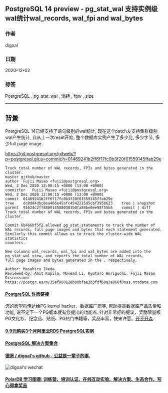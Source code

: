 ## PostgreSQL 14 preview - pg_stat_wal 支持实例级wal统计wal_records, wal_fpi and wal_bytes  
  
### 作者  
digoal  
  
### 日期  
2020-12-02  
  
### 标签  
PostgreSQL , pg_stat_wal , 消耗 , fpw , size    
  
----  
  
## 背景  
PostgreSQL 14已经支持了语句级别的wal统计, 现在这个patch友支持集群级别wal产生统计, 自从上一次reset开始, 整个数据库实例产生了多少比, 多少字节, 多少full page image.    
  
https://git.postgresql.org/gitweb/?p=postgresql.git;a=commit;h=01469241b2ff6f17fc0b3f20f01559145ffab29e  
  
```  
Track total number of WAL records, FPIs and bytes generated in the cluster.  
master github/master  
author	Fujii Masao <fujii@postgresql.org>	  
Wed, 2 Dec 2020 12:00:15 +0800 (13:00 +0900)  
committer	Fujii Masao <fujii@postgresql.org>	  
Wed, 2 Dec 2020 12:00:15 +0800 (13:00 +0900)  
commit	01469241b2ff6f17fc0b3f20f01559145ffab29e  
tree	dc8dd4dbc8ea466e45afc4542215d5cbf395b623	tree | snapshot  
parent	91624c2ff8809145880383b0fa84be0ee98f55b5	commit | diff  
Track total number of WAL records, FPIs and bytes generated in the cluster.  
  
Commit 6b466bf5f2 allowed pg_stat_statements to track the number of  
WAL records, full page images and bytes that each statement generated.  
Similarly this commit allows us to track the cluster-wide WAL statistics  
counters.  
  
New columns wal_records, wal_fpi and wal_bytes are added into the  
pg_stat_wal view, and reports the total number of WAL records,  
full page images and bytes generated in the , respectively.  
  
Author: Masahiro Ikeda  
Reviewed-by: Amit Kapila, Movead Li, Kyotaro Horiguchi, Fujii Masao  
Discussion: https://postgr.es/m/35ef960128b90bfae3b3fdf60a3a860f@oss.nttdata.com  
```  
    
  
#### [PostgreSQL 许愿链接](https://github.com/digoal/blog/issues/76 "269ac3d1c492e938c0191101c7238216")
您的愿望将传达给PG kernel hacker、数据库厂商等, 帮助提高数据库产品质量和功能, 说不定下一个PG版本就有您提出的功能点. 针对非常好的提议，奖励限量版PG文化衫、纪念品、贴纸、PG热门书籍等，奖品丰富，快来许愿。[开不开森](https://github.com/digoal/blog/issues/76 "269ac3d1c492e938c0191101c7238216").  
  
  
#### [9.9元购买3个月阿里云RDS PostgreSQL实例](https://www.aliyun.com/database/postgresqlactivity "57258f76c37864c6e6d23383d05714ea")
  
  
#### [PostgreSQL 解决方案集合](https://yq.aliyun.com/topic/118 "40cff096e9ed7122c512b35d8561d9c8")
  
  
#### [德哥 / digoal's github - 公益是一辈子的事.](https://github.com/digoal/blog/blob/master/README.md "22709685feb7cab07d30f30387f0a9ae")
  
  
![digoal's wechat](../pic/digoal_weixin.jpg "f7ad92eeba24523fd47a6e1a0e691b59")
  
  
#### [PolarDB 学习图谱: 训练营、培训认证、在线互动实验、解决方案、生态合作、写心得拿奖品](https://www.aliyun.com/database/openpolardb/activity "8642f60e04ed0c814bf9cb9677976bd4")
  
